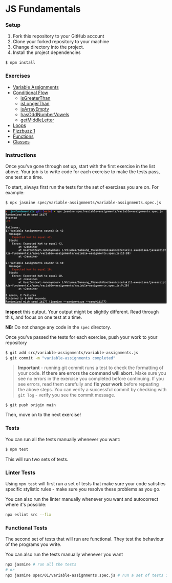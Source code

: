 # JS Fundamentals

### Setup

1. Fork this repository to your GitHub account
2. Clone your forked repository to your machine
3. Change directory into the project.
4. Install the project dependencies

```sh
$ npm install
```

### Exercises
- [Variable Assignments](./src/variable-assignments)
- [Conditional Flow](./src/conditional-flow)
  - [isGreaterThan](./src/conditional-flow/isGreaterThan.js)
  - [isLongerThan](./src/conditional-flow/isLongerThan.js)
  - [isArrayEmpty](./src/conditional-flow/isArrayEmpty.js)
  - [hasOddNumberVowels](./src/conditional-flow/hasOddNumberVowels.js)
  - [getMiddleLetter](./src/conditional-flow/getMiddleLetter.js)
- [Loops](./src/loops)
- [Fizzbuzz 1](./src/fizzbuzz)
- [Functions](./src/functions)
- [Classes](./src/functions)


### Instructions

Once you've gone through set up, start with the first exercise in the list above. Your job is to write code for each exercise to make the tests pass, one test at a time.

To start, always first run the tests for the set of exercises you are on. For example:
```sh
$ npx jasmine spec/variable-assignments/variable-assignments.spec.js
```
![](./_images/test-output1.png)

**Inspect** this output. Your output might be slightly different. Read through this, and focus on one test at a time.

**NB:** Do not change any code in the `spec` directory.

Once you've passed the tests for each exercise, push your work to your repository
```sh
$ git add src/variable-assignments/variable-assignments.js
$ git commit -m "variable-assignments completed"
```

> **Important** - running git commit runs a test to check the formatting of your code. **If there are errors the command will abort.**
> Make sure you see no errors in the exercise you completed before continuing. If you see errors, read them carefully and **fix your work** before repeating the above steps.
> You can verify a successful commit by checking with `git log` - verify you see the commit message.
```
$ git push origin main
```
Then, move on to the next exercise!


### Tests
You can run all the tests manually whenever you want:
```sh
$ npm test
```

This will run two sets of tests.

### Linter Tests
Using `npm test` will first run a set of tests that make sure your code satisfies specific stylistic rules - make sure you resolve these problems as you go.

You can also run the linter manually whenever you want and autocorrect where it's possible:
```sh
npx eslint src --fix
```

### Functional Tests
The second set of tests that will run are functional. They test the behaviour of the programs you write.

You can also run the tests manually whenever you want
```sh
npx jasmine # run all the tests
# or
npx jasmine spec/01/variable-assignments.spec.js # run a set of tests in a spec file
```
